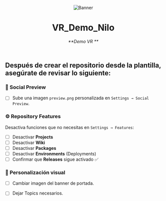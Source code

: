 <header>

![Banner](https://github.com/user-attachments/assets/5b933a56-0ece-452a-99c0-1a641485a6b9)

# **VR_Demo_Nilo**

_**Demo VR **_


</header>
   
<footer>
   
## Después de crear el repositorio desde la plantilla, asegúrate de revisar lo siguiente:

### 📸 Social Preview
- [ ] Sube una imagen `preview.png` personalizada en `Settings → Social Preview`.

### ⚙️ Repository Features
Desactiva funciones que no necesitas en `Settings → Features`:

- [ ] Desactivar **Projects**
- [ ] Desactivar **Wiki**
- [ ] Desactivar **Packages**
- [ ] Desactivar **Environments** (Deployments)
- [ ] Confirmar que **Releases** sigue activado ✅

### 🎨 Personalización visual
- [ ] Cambiar imagen del banner de portada.
- [ ] Dejar Topics necesarios.


</footer>
